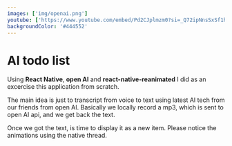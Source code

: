 ```yaml
---
images: ['img/openai.png']
youtube: ['https://www.youtube.com/embed/Pd2CJplmzm0?si=_Q72ipNnsSxSf1h8']
backgroundColor: '#444552'
---
```


# AI todo list

Using **React Native**, **open AI** and **react-native-reanimated** I did as an excercise this application from scratch.

The main idea is just to transcript from voice to text using latest AI tech from our friends from open AI. Basically we locally record a mp3, which is sent to open AI api, and we get back the text.

Once we got the text, is time to display it as a new item. Please notice the animations using the native thread.
